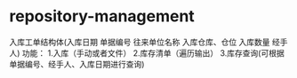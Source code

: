 # repository-management
入库工单结构体(入库日期 单据编号 往来单位名称 入库仓库、仓位 入库数量 经手人)
功能：
1.入库（手动或者文件）
2.库存清单（遍历输出）
3.库存查询(可根据单据编号、经手人、入库日期进行查询)
